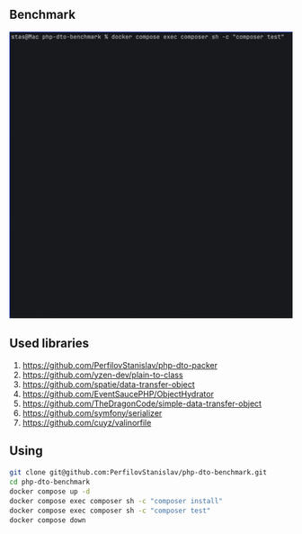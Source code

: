 ## Benchmark
<img width="746" alt="image" src="dto-benchmark.gif">

## Used libraries
1) https://github.com/PerfilovStanislav/php-dto-packer
2) https://github.com/yzen-dev/plain-to-class
3) https://github.com/spatie/data-transfer-object
4) https://github.com/EventSaucePHP/ObjectHydrator
5) https://github.com/TheDragonCode/simple-data-transfer-object
6) https://github.com/symfony/serializer
7) https://github.com/cuyz/valinorfile

## Using
```bash
git clone git@github.com:PerfilovStanislav/php-dto-benchmark.git
cd php-dto-benchmark
docker compose up -d
docker compose exec composer sh -c "composer install"
docker compose exec composer sh -c "composer test"
docker compose down
```
